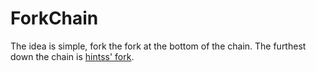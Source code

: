 # ForkChain
The idea is simple, fork the fork at the bottom of the chain. The furthest down the chain is [hintss' fork](https://github.com/hintss/ForkChain).
